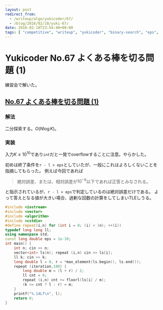 ```yaml
---
layout: post
redirect_from:
  - /writeup/algo/yukicoder/67/
  - /blog/2016/02/18/yuki-67/
date: 2016-02-18T23:54:40+09:00
tags: [ "competitive", "writeup", "yukicoder", "binary-search", "eps", "error" ]
---
```


# Yukicoder No.67 よくある棒を切る問題 (1)

練習会で解いた。

## [No.67 よくある棒を切る問題 (1)](http://yukicoder.me/problems/145)

### 解法

二分探索する。$O(N \log K)$。

### 実装

入力$K \le 10^{10}$であり`int`だと一発でoverflowすることに注意。やらかした。

初めは終了条件を`r - l > eps`としていたが、一般にこれはよろしくないことを指摘してもらった。
例えば今回であれば

>   絶対誤差、または、相対誤差が$10^{−9}$以下であれば正答とみなされる。

と指示されているが、`r - l > eps`で判定しているのは絶対誤差だけである。
よって答えとなる値が大きい場合、過剰な回数の計算をしてしまいTLEしうる。

``` c++
#include <iostream>
#include <vector>
#include <algorithm>
#include <cstdio>
#define repeat(i,n) for (int i = 0; (i) < (n); ++(i))
typedef long long ll;
using namespace std;
const long double eps = 1e-10;
int main() {
    int n; cin >> n;
    vector<int> ls(n); repeat (i,n) cin >> ls[i];
    ll k; cin >> k;
    long double l = 0, r = *max_element(ls.begin(), ls.end());
    repeat (iteration,100) {
        long double m = (l + r) / 2;
        ll cnt = 0;
        repeat (i,n) cnt += floorl(ls[i] / m);
        (k <= cnt ? l : r) = m;
    }
    printf("%.14Lf\n", l);
    return 0;
}
```

